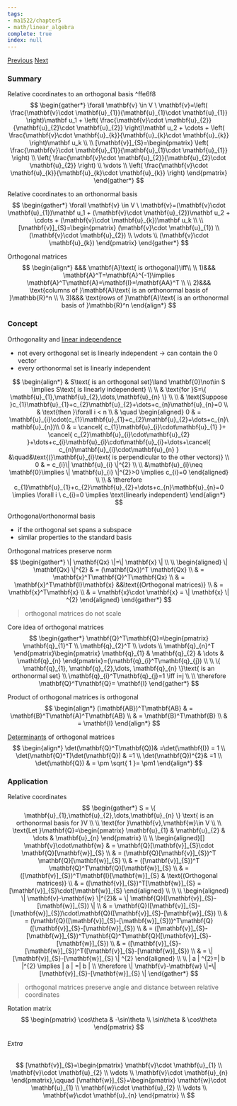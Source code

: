 ```yaml
---
tags:
- ma1522/chapter5
- math/linear_algebra
complete: true
index: null
---
```

[Previous](/labyrinth/notes/math/ma1522/orthogonality)   [Next](/labyrinth/notes/math/ma1522/orthogonal_projection)
### Summary
Relative coordinates to an orthogonal basis ^ffe6f8
$$
\begin{gather*}
\forall \mathbf{v} \in V \ \mathbf{v}=\left( \frac{\mathbf{v}\cdot \mathbf{u}_{1}}{\mathbf{u}_{1}\cdot \mathbf{u}_{1}} \right)\mathbf u_1 + \left( \frac{\mathbf{v}\cdot \mathbf{u}_{2}}{\mathbf{u}_{2}\cdot \mathbf{u}_{2}} \right)\mathbf u_2 + \cdots + \left( \frac{\mathbf{v}\cdot \mathbf{u}_{k}}{\mathbf{u}_{k}\cdot \mathbf{u}_{k}} \right)\mathbf u_k \\
\\
[\mathbf{v}]_{S}=\begin{pmatrix}
\left( \frac{\mathbf{v}\cdot \mathbf{u}_{1}}{\mathbf{u}_{1}\cdot \mathbf{u}_{1}} \right) \\
\left( \frac{\mathbf{v}\cdot \mathbf{u}_{2}}{\mathbf{u}_{2}\cdot \mathbf{u}_{2}} \right) \\
\vdots \\
\left( \frac{\mathbf{v}\cdot \mathbf{u}_{k}}{\mathbf{u}_{k}\cdot \mathbf{u}_{k}} \right)
\end{pmatrix}
\end{gather*}
$$

Relative coordinates to an orthonormal basis
$$
\begin{gather*}
\forall \mathbf{v} \in V \ \mathbf{v}=(\mathbf{v}\cdot \mathbf{u}_{1})\mathbf u_1 + (\mathbf{v}\cdot \mathbf{u}_{2})\mathbf u_2 + \cdots + (\mathbf{v}\cdot \mathbf{u}_{k})\mathbf u_k \\
\\
[\mathbf{v}]_{S}=\begin{pmatrix}
(\mathbf{v}\cdot \mathbf{u}_{1}) \\
(\mathbf{v}\cdot \mathbf{u}_{2}) \\
\vdots \\
(\mathbf{v}\cdot \mathbf{u}_{k})
\end{pmatrix}
\end{gather*}
$$

Orthogonal matrices
$$
\begin{align*}
&&& \mathbf{A}\text{ is orthogonal}\iff\\
\\
1)&&& \mathbf{A}^T=\mathbf{A}^{-1}\implies \mathbf{A}^T\mathbf{A}=\mathbf{I}=\mathbf{AA}^T \\
\\
2)&&& \text{columns of }\mathbf{A}\text{ is an orthonormal basis of }\mathbb{R}^n \\
\\
3)&&& \text{rows of }\mathbf{A}\text{ is an orthonormal basis of }\mathbb{R}^n
\end{align*}
$$
### Concept
Orthogonality and [linear independence](/labyrinth/notes/math/ma1522/linear_independence)
- not every orthogonal set is linearly independent -> can contain the 0 vector
- every orthonormal set is linearly independent

$$
\begin{align*}
& S\text{ is an orthogonal set}\land \mathbf{0}\not\in S \implies S\text{ is linearly independent} \\
\\
& \text{for }S=\{ \mathbf{u}_{1},\mathbf{u}_{2},\dots,\mathbf{u}_{n} \} \\
\\
& \text{Suppose }c_{1}\mathbf{u}_{1}+c_{2}\mathbf{u}_{2}+\dots+c_{n}\mathbf{u}_{n}=0 \\
& \text{then }\forall i < n \\
& \quad \begin{aligned}
0 & = \mathbf{u}_{i}\cdot(c_{1}\mathbf{u}_{1}+c_{2}\mathbf{u}_{2}+\dots+c_{n}\mathbf{u}_{n})\\
0 & = \cancel{ c_{1}\mathbf{u}_{i}\cdot\mathbf{u}_{1} }+ \cancel{ c_{2}\mathbf{u}_{i}\cdot\mathbf{u}_{2} }+\dots+c_{i}\mathbf{u}_{i}\cdot\mathbf{u}_{i}+\dots+\cancel{ c_{n}\mathbf{u}_{i}\cdot\mathbf{u}_{n} } &\quad&\text{(}\mathbf{u}_{i}\text{ is perpendicular to the other vectors)} \\
0 & = c_{i}\| \mathbf{u}_{i} \|^{2} \\
\\
&\mathbf{u}_{i}\neq \mathbf{0}\implies \| \mathbf{u}_{i} \|^{2}>0 \implies c_{i}=0
\end{aligned} \\
\\
& \therefore c_{1}\mathbf{u}_{1}+c_{2}\mathbf{u}_{2}+\dots+c_{n}\mathbf{u}_{n}=0 \implies \forall i \ c_{i}=0 \implies \text{linearly independent}
\end{align*}
$$

Orthogonal/orthonormal basis
- if the orthogonal set spans a subspace
- similar properties to the standard basis

Orthogonal matrices preserve norm
$$
\begin{gather*}
\| \mathbf{Qx} \|=\| \mathbf{x} \| \\
\\
\begin{aligned}
\| \mathbf{Qx} \|^{2} & = (\mathbf{Qx})^T \mathbf{Qx} \\
& = \mathbf{x}^T\mathbf{Q}^T\mathbf{Qx} \\ 
& = \mathbf{x}^T\mathbf{I}\mathbf{x} &&\text{(Orthogonal matrices)} \\
& = \mathbf{x}^T\mathbf{x} \\
& = \mathbf{x}\cdot \mathbf{x} = \| \mathbf{x} \| ^{2}
\end{aligned}
\end{gather*}
$$
> orthogonal matrices do not scale

Core idea of orthogonal matrices
$$
\begin{gather*}
\mathbf{Q}^T\mathbf{Q}=\begin{pmatrix}
\mathbf{q}_{1}^T \\
\mathbf{q}_{2}^T \\
\vdots \\
\mathbf{q}_{n}^T
\end{pmatrix}\begin{pmatrix}
\mathbf{q}_{1} & \mathbf{q}_{2} & \dots & \mathbf{q}_{n}
\end{pmatrix}=(\mathbf{q}_{i}^T\mathbf{q}_{j}) \\
\\
\{ \mathbf{q}_{1}, \mathbf{q}_{2},\dots, \mathbf{q}_{n} \}\text{ is an orthonormal set} \\
\mathbf{q}_{i}^T\mathbf{q}_{j}=1 \iff i=j \\
\\
\therefore \mathbf{Q}^T\mathbf{Q}= \mathbf{I}
\end{gather*}
$$

Product of orthogonal matrices is orthogonal
$$
\begin{align*}
(\mathbf{AB})^T\mathbf{AB} & = \mathbf{B}^T\mathbf{A}^T\mathbf{AB} \\
& = \mathbf{B}^T\mathbf{B} \\
& = \mathbf{I}
\end{align*}
$$

[Determinants](/labyrinth/notes/math/ma1522/determinants) of orthogonal matrices
$$
\begin{align*}
\det(\mathbf{Q}^T\mathbf{Q})& =\det(\mathbf{I}) = 1 \\
\det(\mathbf{Q}^T)\det(\mathbf{Q}) & =1 \\
\det(\mathbf{Q})^{2}& =1 \\
\det(\mathbf{Q}) & = \pm \sqrt{ 1 }= \pm1
\end{align*}
$$
### Application
Relative coordinates
$$
\begin{gather*}
S = \{ \mathbf{u}_{1},\mathbf{u}_{2},\dots,\mathbf{u}_{n} \} \text{ is an orthonormal basis for }V \\
\\
\text{for }\mathbf{v},\mathbf{w}\in V \\
\\
\text{Let }\mathbf{Q}=\begin{pmatrix}
\mathbf{u}_{1} & \mathbf{u}_{2} & \dots & \mathbf{u}_{n} 
\end{pmatrix} \\
\\
\begin{aligned}[]
\mathbf{v}\cdot\mathbf{w} & = \mathbf{Q}[\mathbf{v}]_{S}\cdot \mathbf{Q}[\mathbf{w}]_{S} \\
& = (\mathbf{Q}[\mathbf{v}]_{S})^T \mathbf{Q}[\mathbf{w}]_{S} \\
& = ([\mathbf{v}]_{S})^T \mathbf{Q}^T\mathbf{Q}[\mathbf{w}]_{S} \\
& = ([\mathbf{v}]_{S})^T\mathbf{I}[\mathbf{w}]_{S} & \text{(Orthogonal matrices)} \\
& = ([\mathbf{v}]_{S})^T[\mathbf{w}]_{S} = [\mathbf{v}]_{S}\cdot[\mathbf{w}]_{S}
\end{aligned} \\
\\
\\
\begin{aligned}
\| \mathbf{v}-\mathbf{w} \|^{2}& = \| \mathbf{Q}([\mathbf{v}]_{S}-[\mathbf{w}]_{S}) \| \\
& = \mathbf{Q}([\mathbf{v}]_{S}-[\mathbf{w}]_{S})\cdot\mathbf{Q}([\mathbf{v}]_{S}-[\mathbf{w}]_{S}) \\
& = (\mathbf{Q}([\mathbf{v}]_{S}-[\mathbf{w}]_{S}))^T\mathbf{Q}([\mathbf{v}]_{S}-[\mathbf{w}]_{S}) \\
& = ([\mathbf{v}]_{S}-[\mathbf{w}]_{S})^T\mathbf{Q}^T\mathbf{Q}([\mathbf{v}]_{S}-[\mathbf{w}]_{S}) \\
& = ([\mathbf{v}]_{S}-[\mathbf{w}]_{S})^T([\mathbf{v}]_{S}-[\mathbf{w}]_{S}) \\
& = \| [\mathbf{v}]_{S}-[\mathbf{w}]_{S} \| ^{2}
\end{aligned} \\
\\
| a | ^{2}=| b |^{2} \implies | a | =| b | \\
\therefore \| \mathbf{v}-\mathbf{w} \|=\| [\mathbf{v}]_{S}-[\mathbf{w}]_{S} \|
\end{gather*}
$$
> orthogonal matrices preserve angle and distance between relative coordinates

Rotation matrix
$$
\begin{pmatrix}
\cos\theta & -\sin\theta \\
\sin\theta & \cos\theta
\end{pmatrix}
$$
###### Extra
$$
[\mathbf{v}]_{S}=\begin{pmatrix}
\mathbf{v}\cdot \mathbf{u}_{1} \\
\mathbf{v}\cdot \mathbf{u}_{2} \\
\vdots \\
\mathbf{v}\cdot \mathbf{u}_{n}
\end{pmatrix},\qquad [\mathbf{w}]_{S}=\begin{pmatrix}
\mathbf{w}\cdot \mathbf{u}_{1} \\
\mathbf{w}\cdot \mathbf{u}_{2} \\
\vdots \\
\mathbf{w}\cdot \mathbf{u}_{n}
\end{pmatrix} \\
$$